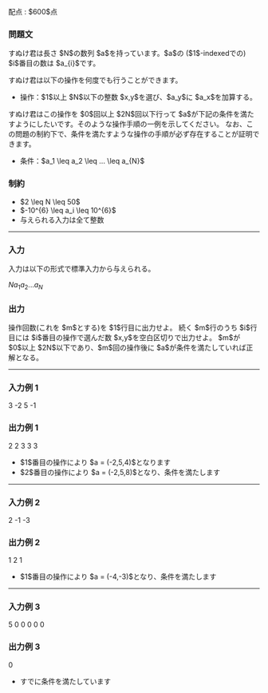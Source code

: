 
<div>

<span>

<span>

<p>
配点 : $600$点
</p>

<div>

<section>

### **問題文**

<p>
すぬけ君は長さ $N$の数列 $a$を持っています。$a$の ($1$-indexedでの) $i$番目の数は $a_{i}$です。
</p>

<p>
すぬけ君は以下の操作を何度でも行うことができます。
</p>

<ul>

<li>
操作：$1$以上 $N$以下の整数 $x,y$を選び、$a_y$に $a_x$を加算する。
</li>

</ul>

<p>
すぬけ君はこの操作を $0$回以上 $2N$回以下行って $a$が下記の条件を満たすようにしたいです。そのような操作手順の一例を示してください。
なお、この問題の制約下で、条件を満たすような操作の手順が必ず存在することが証明できます。
</p>

<ul>

<li>
条件：$a_1 \leq a_2 \leq ...  \leq a_{N}$
</li>

</ul>

</section>

</div>

<div>

<section>

### **制約**

<ul>

<li>
$2 \leq N \leq 50$
</li>

<li>
$-10^{6} \leq a_i \leq 10^{6}$
</li>

<li>
与えられる入力は全て整数
</li>

</ul>

</section>

</div>

---

<div>

<div>

<section>

### **入力**

<p>
入力は以下の形式で標準入力から与えられる。
</p>

<div>

$N$$a_1$$a_2$$...$$a_{N}$
</div>

</section>

</div>

<div>

<section>

### **出力**

<p>
操作回数(これを $m$とする)を $1$行目に出力せよ。
続く $m$行のうち $i$行目には $i$番目の操作で選んだ数 $x,y$を空白区切りで出力せよ。
$m$が $0$以上 $2N$以下であり、$m$回の操作後に $a$が条件を満たしていれば正解となる。
</p>

</section>

</div>

</div>

---

<div>

<section>

### **入力例 1**

<div>

3
-2 5 -1

</div>

</section>

</div>

<div>

<section>

### **出力例 1**

<div>

2
2 3
3 3

</div>

<ul>

<li>
$1$番目の操作により $a = (-2,5,4)$となります
</li>

<li>
$2$番目の操作により $a = (-2,5,8)$となり、条件を満たします
</li>

</ul>

</section>

</div>

---

<div>

<section>

### **入力例 2**

<div>

2
-1 -3

</div>

</section>

</div>

<div>

<section>

### **出力例 2**

<div>

1
2 1

</div>

<ul>

<li>
$1$番目の操作により $a = (-4,-3)$となり、条件を満たします
</li>

</ul>

</section>

</div>

---

<div>

<section>

### **入力例 3**

<div>

5
0 0 0 0 0

</div>

</section>

</div>

<div>

<section>

### **出力例 3**

<div>

0

</div>

<ul>

<li>
すでに条件を満たしています
</li>

</ul>

</section>

</div>

</span>

</span>

</div>

